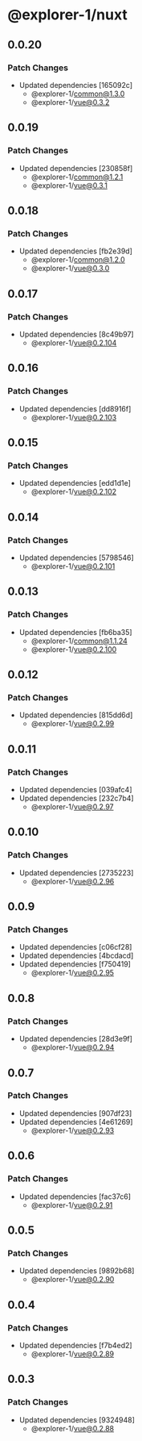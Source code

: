 # @explorer-1/nuxt

## 0.0.20

### Patch Changes

- Updated dependencies [165092c]
  - @explorer-1/common@1.3.0
  - @explorer-1/vue@0.3.2

## 0.0.19

### Patch Changes

- Updated dependencies [230858f]
  - @explorer-1/common@1.2.1
  - @explorer-1/vue@0.3.1

## 0.0.18

### Patch Changes

- Updated dependencies [fb2e39d]
  - @explorer-1/common@1.2.0
  - @explorer-1/vue@0.3.0

## 0.0.17

### Patch Changes

- Updated dependencies [8c49b97]
  - @explorer-1/vue@0.2.104

## 0.0.16

### Patch Changes

- Updated dependencies [dd8916f]
  - @explorer-1/vue@0.2.103

## 0.0.15

### Patch Changes

- Updated dependencies [edd1d1e]
  - @explorer-1/vue@0.2.102

## 0.0.14

### Patch Changes

- Updated dependencies [5798546]
  - @explorer-1/vue@0.2.101

## 0.0.13

### Patch Changes

- Updated dependencies [fb6ba35]
  - @explorer-1/common@1.1.24
  - @explorer-1/vue@0.2.100

## 0.0.12

### Patch Changes

- Updated dependencies [815dd6d]
  - @explorer-1/vue@0.2.99

## 0.0.11

### Patch Changes

- Updated dependencies [039afc4]
- Updated dependencies [232c7b4]
  - @explorer-1/vue@0.2.97

## 0.0.10

### Patch Changes

- Updated dependencies [2735223]
  - @explorer-1/vue@0.2.96

## 0.0.9

### Patch Changes

- Updated dependencies [c06cf28]
- Updated dependencies [4bcdacd]
- Updated dependencies [f750419]
  - @explorer-1/vue@0.2.95

## 0.0.8

### Patch Changes

- Updated dependencies [28d3e9f]
  - @explorer-1/vue@0.2.94

## 0.0.7

### Patch Changes

- Updated dependencies [907df23]
- Updated dependencies [4e61269]
  - @explorer-1/vue@0.2.93

## 0.0.6

### Patch Changes

- Updated dependencies [fac37c6]
  - @explorer-1/vue@0.2.91

## 0.0.5

### Patch Changes

- Updated dependencies [9892b68]
  - @explorer-1/vue@0.2.90

## 0.0.4

### Patch Changes

- Updated dependencies [f7b4ed2]
  - @explorer-1/vue@0.2.89

## 0.0.3

### Patch Changes

- Updated dependencies [9324948]
  - @explorer-1/vue@0.2.88
